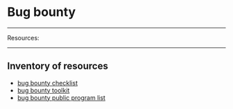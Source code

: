 # Bug bounty  

***

Resources:

---

## Inventory of resources  
- [bug bounty checklist](https://github.com/sehno/Bug-bounty/blob/master/bugbounty_checklist.md)  
- [bug bounty toolkit](https://github.com/sehno/Bug-bounty/blob/master/bugbounty_toolkit.md)
- [bug bounty public program list](https://github.com/sehno/Bug-bounty/blob/master/bugbounty_public_program_list.md)
